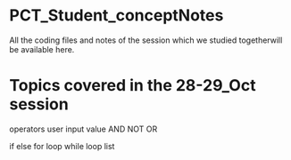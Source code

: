 # PCT_Student_conceptNotes

All the coding files and notes of the session which we studied togetherwill be available here.

# Topics covered in the 28-29_Oct session

operators
user input value
AND NOT OR

if else
for loop
while loop
list 
